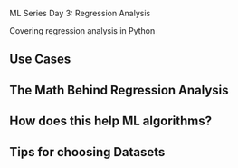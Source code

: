 ML Series Day 3: Regression Analysis

Covering regression analysis in Python

<h2>Use Cases</h2>

<h2>The Math Behind Regression Analysis</h2>

<h2>How does this help ML algorithms?</h2>

<h2>Tips for choosing Datasets</h2>
